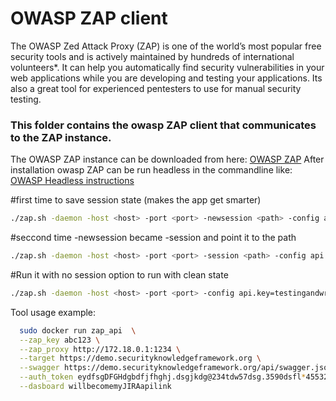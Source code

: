 # OWASP ZAP client

The OWASP Zed Attack Proxy (ZAP) is one of the world’s most popular free security tools and is actively maintained by hundreds of international volunteers*. It can help you automatically find security vulnerabilities in your web applications while you are developing and testing your applications. Its also a great tool for experienced pentesters to use for manual security testing.

### This folder contains the owasp ZAP client that communicates to the ZAP instance.

The OWASP ZAP instance can be downloaded from here: [OWASP ZAP](https://www.owasp.org/index.php/OWASP_Zed_Attack_Proxy_Project)
After installation owasp ZAP can be run headless in the commandline like:
[OWASP Headless instructions](https://github.com/zaproxy/zap-core-help/wiki/HelpCmdline)


#first time to save session state (makes the app get smarter)
```bash
./zap.sh -daemon -host <host> -port <port> -newsession <path> -config api.key=testingandwrestling -config api.addrs.addr.name=.* -config api.addrs.addr.regex=true -addoninstallall
```

#seccond time -newsession became -session and point it to the path
```bash
./zap.sh -daemon -host <host> -port <port> -session <path> -config api.key=testingandwrestling -config api.addrs.addr.name=.* -config api.addrs.addr.regex=true -addoninstallall
```

#Run it with no session option to run with clean state
```bash
./zap.sh -daemon -host <host> -port <port> -config api.key=testingandwrestling -config api.addrs.addr.name=.* -config api.addrs.addr.regex=true -addoninstallall
```

Tool usage example:
```bash
  sudo docker run zap_api  \
  --zap_key abc123 \
  --zap_proxy http://172.18.0.1:1234 \
  --target https://demo.securityknowledgeframework.org \
  --swagger https://demo.securityknowledgeframework.org/api/swagger.json \
  --auth_token eydfsgDFGHdgbdfjfhghj.dsgjkdg@234tdw57dsg.3590dsfl*45532dfs \
  --dasboard willbecomemyJIRAapilink
```
